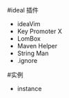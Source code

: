 #ideal 插件
- ideaVim
- Key Promoter X
- LomBox
- Maven Helper
- String Man
- .ignore

#实例
- instance
